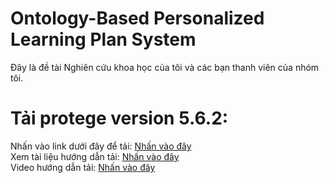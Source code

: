 # Ontology-Based Personalized Learning Plan System
Đây là đề tài Nghiên cứu khoa học của tôi và các bạn thanh viên của nhóm tôi.

# Tải protege version 5.6.2:
Nhấn vào link dưới đây để tải: [Nhấn vào đây](https://protege.stanford.edu/software.php#desktop-protege)    
Xem tài liệu hướng dẫn tải: [Nhấn vào đây](https://protegeproject.github.io/protege/installation/windows/)  
Video hướng dẫn tải: [Nhấn vào đây](https://www.youtube.com/watch?v=Q6eq-cWBpfQ&list=PL6DEHvciXKeUx4P32B3hKMK1t6mC8RhsW&index=3)  
